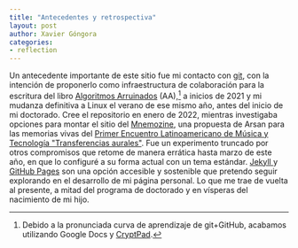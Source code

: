 ```yaml
---
title: "Antecedentes y retrospectiva"
layout: post
author: Xavier Góngora
categories:
- reflection
---
```

Un antecedente importante de este sitio fue mi contacto con [git](https://git-scm.com/),
con la intención de proponerlo como infraestructura de colaboración para la escritura del libro [Algoritmos Arruinados](https://www.repositorio.fam.unam.mx/handle/123456789/139) (AA),[^1]
a inicios de 2021 y mi mudanza definitiva a Linux el verano de ese mismo año, antes del inicio de mi doctorado. 
Cree el repositorio en enero de 2022, mientras investigaba opciones para montar el sitio del [Mnemozine](https://limmefamus.wordpress.com/mnemozine/), una propuesta de Arsan para las memorias vivas del [Primer Encuentro Latinoamericano de Música y Tecnología "Transferencias aurales"](https://limmefamus.wordpress.com/transferencias-aurales/).
Fue un experimento truncado por otros compromisos que retome de manera errática hasta marzo de este año, en que lo configuré a su forma actual con un tema estándar. 
[Jekyll ](https://jekyllrb.com/) y [GitHub Pages](https://docs.github.com/en/pages/setting-up-a-github-pages-site-with-jekyll) son una opción accesible y sostenible que pretendo seguir explorando en el desarrollo de mi página personal. 
Lo que me trae de vuelta al presente, a mitad del programa de doctorado y en vísperas del nacimiento de mi hijo.

[^1]: Debido a la pronunciada curva de aprendizaje de git+GitHub, acabamos utilizando Google Docs y [CryptPad](https://cryptpad.fr/).



